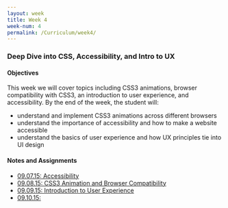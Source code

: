 ```yaml
---
layout: week
title: Week 4
week-num: 4
permalink: /Curriculum/week4/
---
```

<h3>Deep Dive into CSS, Accessibility, and Intro to UX</h3>
<h4>Objectives</h4>
<p>This week we will cover topics including CSS3 animations, browser compatibility with CSS3, an introduction to user experience, and accessibility.  By the end of the week, the student will:</p>
<ul>
    <li>understand and implement CSS3 animations across different browsers</li>
    <li>understand the importance of accessibility and how to make a website accessible</li>
    <li>understand the basics of user experience and how UX principles tie into UI design</li>
</ul>

<h4>Notes and Assignments</h4>
<ul>
    <li>
        <a href="/09.07.15/">09.07.15: Accessibility</a>
    </li>
    <li>
        <a href="/09.08.15/">09.08.15: CSS3 Animation and Browser Compatibility</a>
    </li>
    <li>
        <a href="/09.09.15/">09.09.15: Introduction to User Experience</a>
    </li>
    <li>
        <a href="/09.10.15/">09.10.15: </a>
    </li>
</ul>